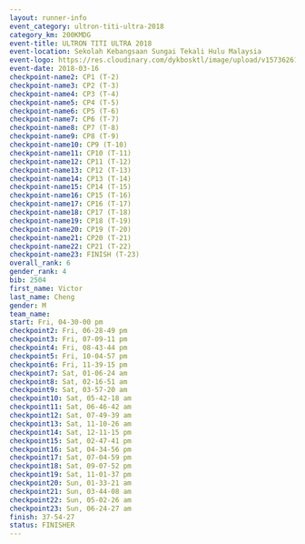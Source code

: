 ```yaml
---
layout: runner-info 
event_category: ultron-titi-ultra-2018 
category_km: 200KMDG 
event-title: ULTRON TITI ULTRA 2018 
event-location: Sekolah Kebangsaan Sungai Tekali Hulu Malaysia 
event-logo: https://res.cloudinary.com/dykbosktl/image/upload/v1573626154/Logo/titi-ultra-2018_ymeoeo.jpg 
event-date: 2018-03-16 
checkpoint-name2: CP1 (T-2) 
checkpoint-name3: CP2 (T-3) 
checkpoint-name4: CP3 (T-4) 
checkpoint-name5: CP4 (T-5) 
checkpoint-name6: CP5 (T-6) 
checkpoint-name7: CP6 (T-7) 
checkpoint-name8: CP7 (T-8) 
checkpoint-name9: CP8 (T-9) 
checkpoint-name10: CP9 (T-10) 
checkpoint-name11: CP10 (T-11) 
checkpoint-name12: CP11 (T-12) 
checkpoint-name13: CP12 (T-13) 
checkpoint-name14: CP13 (T-14) 
checkpoint-name15: CP14 (T-15) 
checkpoint-name16: CP15 (T-16) 
checkpoint-name17: CP16 (T-17) 
checkpoint-name18: CP17 (T-18) 
checkpoint-name19: CP18 (T-19) 
checkpoint-name20: CP19 (T-20) 
checkpoint-name21: CP20 (T-21) 
checkpoint-name22: CP21 (T-22) 
checkpoint-name23: FINISH (T-23) 
overall_rank: 6
gender_rank: 4
bib: 2504
first_name: Victor
last_name: Cheng
gender: M
team_name: 
start: Fri, 04-30-00 pm
checkpoint2: Fri, 06-28-49 pm
checkpoint3: Fri, 07-09-11 pm
checkpoint4: Fri, 08-43-44 pm
checkpoint5: Fri, 10-04-57 pm
checkpoint6: Fri, 11-39-15 pm
checkpoint7: Sat, 01-06-24 am
checkpoint8: Sat, 02-16-51 am
checkpoint9: Sat, 03-57-20 am
checkpoint10: Sat, 05-42-18 am
checkpoint11: Sat, 06-46-42 am
checkpoint12: Sat, 07-49-39 am
checkpoint13: Sat, 11-10-26 am
checkpoint14: Sat, 12-11-15 pm
checkpoint15: Sat, 02-47-41 pm
checkpoint16: Sat, 04-34-56 pm
checkpoint17: Sat, 07-04-59 pm
checkpoint18: Sat, 09-07-52 pm
checkpoint19: Sat, 11-01-37 pm
checkpoint20: Sun, 01-33-21 am
checkpoint21: Sun, 03-44-08 am
checkpoint22: Sun, 05-02-26 am
checkpoint23: Sun, 06-24-27 am
finish: 37-54-27
status: FINISHER
---
```


